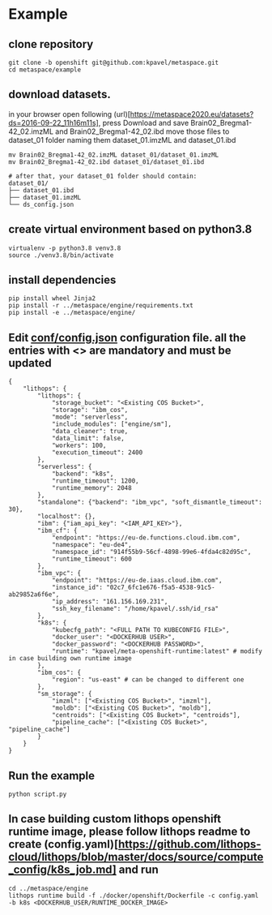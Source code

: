 # Example


## clone repository
```
git clone -b openshift git@github.com:kpavel/metaspace.git
cd metaspace/example
```

## download datasets.
in your browser open following (url)[https://metaspace2020.eu/datasets?ds=2016-09-22_11h16m11s], press Download and save Brain02_Bregma1-42_02.imzML and Brain02_Bregma1-42_02.ibd
move those files to dataset_01 folder naming them dataset_01.imzML and dataset_01.ibd
```
mv Brain02_Bregma1-42_02.imzML dataset_01/dataset_01.imzML
mv Brain02_Bregma1-42_02.ibd dataset_01/dataset_01.ibd

# after that, your dataset_01 folder should contain:
dataset_01/
├── dataset_01.ibd
├── dataset_01.imzML
└── ds_config.json
```

## create virtual environment based on python3.8
```
virtualenv -p python3.8 venv3.8
source ./venv3.8/bin/activate
```

## install dependencies
```
pip install wheel Jinja2
pip install -r ../metaspace/engine/requirements.txt
pip install -e ../metaspace/engine/
```

## Edit [conf/config.json](conf/config.json) configuration file. all the entries with \<> are mandatory and must be updated
```
{
    "lithops": {
        "lithops": {
            "storage_bucket": "<Existing COS Bucket>",
            "storage": "ibm_cos",
            "mode": "serverless",
            "include_modules": ["engine/sm"],
            "data_cleaner": true,
            "data_limit": false,
            "workers": 100,
            "execution_timeout": 2400
        },
        "serverless": {
            "backend": "k8s",
            "runtime_timeout": 1200,
            "runtime_memory": 2048
        },
        "standalone": {"backend": "ibm_vpc", "soft_dismantle_timeout": 30},
        "localhost": {},
        "ibm": {"iam_api_key": "<IAM_API_KEY>"},
        "ibm_cf": {
            "endpoint": "https://eu-de.functions.cloud.ibm.com",
            "namespace": "eu-de4",
            "namespace_id": "914f55b9-56cf-4898-99e6-4fda4c82d95c",
            "runtime_timeout": 600
        },
        "ibm_vpc": {
            "endpoint": "https://eu-de.iaas.cloud.ibm.com",
            "instance_id": "02c7_6fc1e676-f5a5-4538-91c5-ab29852a6f6e",
            "ip_address": "161.156.169.231",
            "ssh_key_filename": "/home/kpavel/.ssh/id_rsa"
        },
        "k8s": {
            "kubecfg_path": "<FULL PATH TO KUBECONFIG FILE>",
            "docker_user": "<DOCKERHUB USER>",
            "docker_password": "<DOCKERHUB PASSWORD>",
            "runtime": "kpavel/meta-openshift-runtime:latest" # modify in case building own runtime image
        },
        "ibm_cos": {
            "region": "us-east" # can be changed to different one
        },
        "sm_storage": {
            "imzml": ["<Existing COS Bucket>", "imzml"],
            "moldb": ["<Existing COS Bucket>", "moldb"],
            "centroids": ["<Existing COS Bucket>", "centroids"],
            "pipeline_cache": ["<Existing COS Bucket>", "pipeline_cache"]
        }
    }
}
```

## Run the example
```
python script.py
```

## In case building custom lithops openshift runtime image, please follow lithops readme to create (config.yaml)[https://github.com/lithops-cloud/lithops/blob/master/docs/source/compute_config/k8s_job.md] and run
```
cd ../metaspace/engine
lithops runtime build -f ./docker/openshift/Dockerfile -c config.yaml -b k8s <DOCKERHUB_USER/RUNTIME_DOCKER_IMAGE>
```
